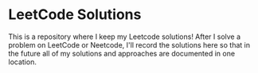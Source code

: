 # LeetCode Solutions

This is a repository where I keep my Leetcode solutions! After I solve a problem on LeetCode or Neetcode, I'll record the solutions here so that in the future all of my solutions and approaches are documented in one location. 
